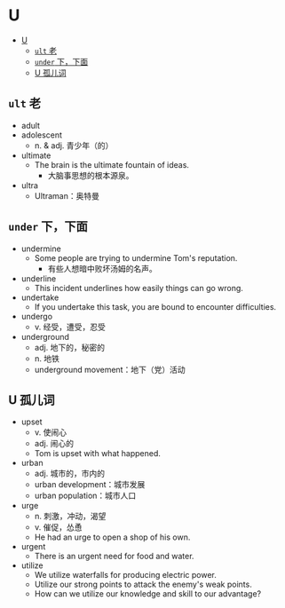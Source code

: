 # U

- [U](#u)
  - [`ult` 老](#ult-老)
  - [`under` 下，下面](#under-下下面)
  - [U 孤儿词](#u-孤儿词)

## `ult` 老

- adult
- adolescent
  - n. & adj. 青少年（的）
- ultimate
  - The brain is the ultimate fountain of ideas.
    - 大脑事思想的根本源泉。
- ultra
  - Ultraman：奥特曼

## `under` 下，下面

- undermine
  - Some people are trying to undermine Tom's reputation.
    - 有些人想暗中败坏汤姆的名声。
- underline
  - This incident underlines how easily things can go wrong.
- undertake
  - If you undertake this task, you are bound to encounter difficulties.
- undergo
  - v. 经受，遭受，忍受
- underground
  - adj. 地下的，秘密的
  - n. 地铁
  - underground movement：地下（党）活动

## U 孤儿词

- upset
  - v. 使闹心
  - adj. 闹心的
  - Tom is upset with what happened.
- urban
  - adj. 城市的，市内的
  - urban development：城市发展
  - urban population：城市人口
- urge
  - n. 刺激，冲动，渴望
  - v. 催促，怂恿
  - He had an urge to open a shop of his own.
- urgent
  - There is an urgent need for food and water.
- utilize
  - We utilize waterfalls for producing electric power.
  - Utilize our strong points to attack the enemy's weak points.
  - How can we utilize our knowledge and skill to our advantage?
